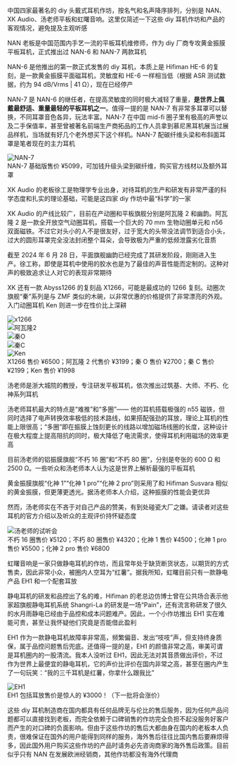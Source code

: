 中国四家最著名的 diy 头戴式耳机作坊，按名气和名声降序排列，分别是 NAN、XK Audio、汤老师平板和虹曙音响。这里仅简述一下这些 diy 耳机作坊和产品的客观情况，避免提及主观听感

NAN 老板是中国范围内手艺一流的平板耳机维修师，作为 diy 厂商专攻黄金振膜平板耳机，正式推出过 NAN-6 和 NAN-7 两款耳机

NAN-6 是他推出的第一款正式发售的 diy 耳机，本质上是 Hifiman HE-6 的复刻，是一款黄金振膜平面磁耳机，灵敏度和 HE-6 一样相当低（根据 ASR 测试数据，约为 94 dB/Vrms | 41 Ω），现在已经停产

NAN-7 是 NAN-6 的继任者，在提高灵敏度的同时极大减轻了重量，**是世界上佩戴最舒适、重量最轻的平板耳机之一**。值得一提的是 NAN-7 有非常多耳罩可以替换，不同耳罩音色各异，玩法丰富。NAN-7 在中国 mid-fi 圈子里有极高的声誉以及二手保值率，甚至曾被著名前端生产商拓品的工作人员拿到慕尼黑耳机展当过展品样机，当场就有好几个老外想买下这个样机。NAN-7 配碳纤维头梁和布斜面耳罩是笔者现在的主力耳机

![NAN-7](../../assets/nan-7.png)  
NAN-7 基础版售价 ¥5099，可加钱升级头梁到碳纤维，购买官方线材以及额外耳罩

XK Audio 的老板徐工是物理学专业出身，对待耳机的生产和研发有非常严谨的科学态度和扎实的理论基础，可能是这四家 diy 作坊中最“科学”的一家

XK Audio 的产线比较广，目前在产动圈和平板旗舰分别是阿瓦隆 2 和幽韵。阿瓦隆 2 是一款全开放空气动圈耳机，搭载一个巨大的 70 mm 生物动圈单元和 n56 双面磁铁。不过它对头小的人不是很友好，过于宽大的头带没法调节到适合小头，过大的圆形耳罩完全没法封闭整个耳朵，会导致极为严重的低频泄露劣化音质

截至 2024 年 6 月 28 日，平面旗舰幽韵已经完成了其研发阶段，刚刚进入生产。徐工称，即使是耳机中使用的胶水也是为了最佳的声音性能而定制的。这种对声的极致追求让人对它的表现非常期待

XK 还有一款 Abyss1266 的复刻品 X1266，可能是最成功的 1266 复刻。动圈次旗舰“秦”系列是与 ZMF 类似的木碗，以非常优惠的价格提供了非常漂亮的外观。入门动圈耳机 Ken 则进一步在性价比上深耕

![x1266](../../assets/x1266.png)  
![阿瓦隆2](../../assets/avalon%20mk2.png)  
![秦O](../../assets/sinae-open.png)  
![秦C](../../assets/sinae-closed.png)  
![Ken](../../assets/ken.png)  
X1266 售价 ¥6500；阿瓦隆 2 代售价 ¥3199；秦 O 售价 ¥2700；秦 C 售价 ¥2199；Ken 售价 ¥1998

汤老师是浙大城院的教授，专注研发平板耳机，依次推出过筑基、大师、不朽、化神系列耳机

汤老师耳机最大的特点是“难推”和“多圈”—— 他的耳机搭载极强的 n55 磁铁，但同时选择了电声转换效率极低的技术路线，如果搭配强劲的耳放，理论上耳机的性能上限很高；“多圈”即在振膜上蚀刻更长的线路以增加磁场线圈的长度，这种设计在极大程度上提高阻抗的同时，极大降低了电流需求，使得耳机利用磁场的效率更高

目前汤老师的铝振膜旗舰“不朽 16 圈”和“不朽 80 圈”，分别是夸张的 600 Ω 和 2500 Ω。一些听众和汤老师本人认为这是世界上解析最强的平板耳机

黄金振膜旗舰“化神 1”“化神 1 pro”“化神 2 pro”则采用了和 Hifiman Susvara 相似的黄金振膜，但更薄更透光。据汤老师本人介绍，这种振膜的性能会更优异

然而，汤老师实在不吝于对自己产品的赞美，有到处碰瓷大厂之嫌。请读者对这些耳机的官方介绍以及听众的主观评价持怀疑态度

![汤老师的试听会](../../assets/Tang%20diy.jpg)  
不朽 16 圈售价 ¥5120；不朽 80 圈售价 ¥4320；化神 1 售价 ¥4500；化神 1 pro 售价 ¥5500；化神 2 pro 售价 ¥6800

虹曙音响是一家只做静电耳机的作坊，而且常年处于缺货断货状态，以期货的方式售卖，因此非常小众，被圈内人空耳为“红薯”。据我所知，虹曙目前只有一款静电产品 EH1 和一个配套耳放

静电耳机的研发和品控出了名的难，Hifiman 的老总边仿博士曾在公共场合表示他家超旗舰静电耳机系统 Shangri-La 的研发是一场“Pain”，还有流言称研发了很久的水月雨静电已经由于品控和成本问题难产。因此，一个小作坊推出 EH1 实在难能可贵，甚至让我怀疑他们究竟是否能借此盈利

EH1 作为一款静电耳机故障率非常高，频繁偏音、发出“吱吱”声，但支持终身质保，属于品控问题售后兜底。还值得一提的是，EH1 的颜值非常之高，审美可谓是耳机圈内的一股清流。我本人没听过 EH1，因此无法对其音质做出评价，不过作为世界上最便宜的静电耳机，它的声价比评价在国内非常之高，甚至在圈内产生了一句玩笑：“我的三千耳机是红薯，你拿什么跟我比”

![EH1](../../assets/eh1.png)  
EH1 包括耳放售价是惊人的 ¥3000！（下一批将会涨价）

这些 diy 耳机制造商在国内都具有任何品牌无与伦比的售后服务，因为任何产品问题都可以直接找到老板，而完全依赖于口碑销售的作坊完全负担不起没服务好客户而产生的对口碑的负面影响。但由于这些作坊的售后大都由身在国内的老板本人负责，很难保证在国外的用户能得到同样的服务，海外售后往往比国内售后要麻烦得多，因此国外用户购买这些作坊的产品时请务必先咨询商家的海外售后政策。目前似乎只有 NAN 在发展欧洲经销商，其他作坊都没有海外代理商
